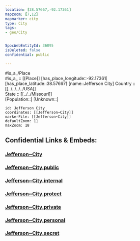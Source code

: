 ```yaml
---
location: [38.57667,-92.17361] 
mapzoom: [7,12] 
mapmarker: city 
type: City
tags:
- geo/City


SpocWebEntityId: 36095
isDeleted: false
confidential: public

---
```

#is_a_/Place  
#is_a_ :: [[Place]] 
[has_place_longitude::-92.17361] 
[has_place_latitude::38.57667] 
[name::Jefferson City] 
Country :: [[../../../../USA]]  
State :: [[../../Missouri]]  
[Population::] 
[Unknown::] 


```leaflet
id: Jefferson City
coordinates: [[Jefferson~City]] 
markerFile: [[Jefferson~City]] 
defaultZoom: 11 
maxZoom: 18
```


## Confidential Links & Embeds: 

### [Jefferson~City](/_Standards/Earth/Continent/America~North/USA/USA~Central/Missouri/counties~Missouri/Cole,County/cities~Cole/Jefferson~City.md) 

### [Jefferson~City.public](/_public/Earth/Continent/America~North/USA/USA~Central/Missouri/counties~Missouri/Cole,County/cities~Cole/Jefferson~City.public.md) 

### [Jefferson~City.internal](/_internal/Earth/Continent/America~North/USA/USA~Central/Missouri/counties~Missouri/Cole,County/cities~Cole/Jefferson~City.internal.md) 

### [Jefferson~City.protect](/_protect/Earth/Continent/America~North/USA/USA~Central/Missouri/counties~Missouri/Cole,County/cities~Cole/Jefferson~City.protect.md) 

### [Jefferson~City.private](/_private/Earth/Continent/America~North/USA/USA~Central/Missouri/counties~Missouri/Cole,County/cities~Cole/Jefferson~City.private.md) 

### [Jefferson~City.personal](/_personal/Earth/Continent/America~North/USA/USA~Central/Missouri/counties~Missouri/Cole,County/cities~Cole/Jefferson~City.personal.md) 

### [Jefferson~City.secret](/_secret/Earth/Continent/America~North/USA/USA~Central/Missouri/counties~Missouri/Cole,County/cities~Cole/Jefferson~City.secret.md)

